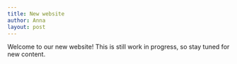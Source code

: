 ```yaml
---
title: New website
author: Anna
layout: post
---
```

Welcome to our new website! This is still work in progress, so stay tuned for new content.